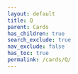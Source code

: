 ```yaml
---
layout: default
title: Q
parent: Cards
has_children: true
search_exclude: true
nav_exclude: false
has_toc: true
permalink: /cards/Q/
---
```

